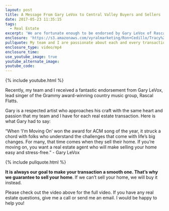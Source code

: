 ```yaml
---
layout: post
title: A Message From Gary LeVox to Central Valley Buyers and Sellers
date: 2017-05-23 11:35:15
tags:
  - Real Estate
excerpt: 'We are fortunate enough to be endorsed by Gary LeVox of Rascal Flatts! We’re excited to show our newest commercial today.'
enclosure: 'https://s3.amazonaws.com/vyralmarketing/Ron+Cedillo/Tracy%2C+CA+Real+Estate+Rascal+Flatts+Endorsement.mp4'
pullquote: My team and I are passionate about each and every transaction.
enclosure_type: video/mp4
enclosure_time:
use_youtube_image: true
youtube_alternate_image:
youtube_code:
---
```



{% include youtube.html %}

Recently, my team and I received a fantastic endorsement from Gary LeVox, lead singer of the Grammy award-winning country music group, Rascal Flatts.&nbsp;

Gary is a respected artist who approaches his craft with the same heart and passion that my team and I have for each real estate transaction. Here is what Gary had to say:&nbsp;

“When ‘I’m Moving On’ won the award for ACM song of the year, it struck a chord with folks who understand the challenges that come with life’s big changes. For many, that time comes when they sell their home. If you’re moving on, you want a real estate agent who will make selling your home easy and stress-free.” - Gary LeVox&nbsp;

{% include pullquote.html %}

**It is always our goal to make your transaction a smooth one. That’s why we guarantee to sell your home**. If we can’t sell your home, we will buy it instead.&nbsp;

Please check out the video above for the full video. If you have any real estate questions, give me a call or send me an email. I would be happy to help you!